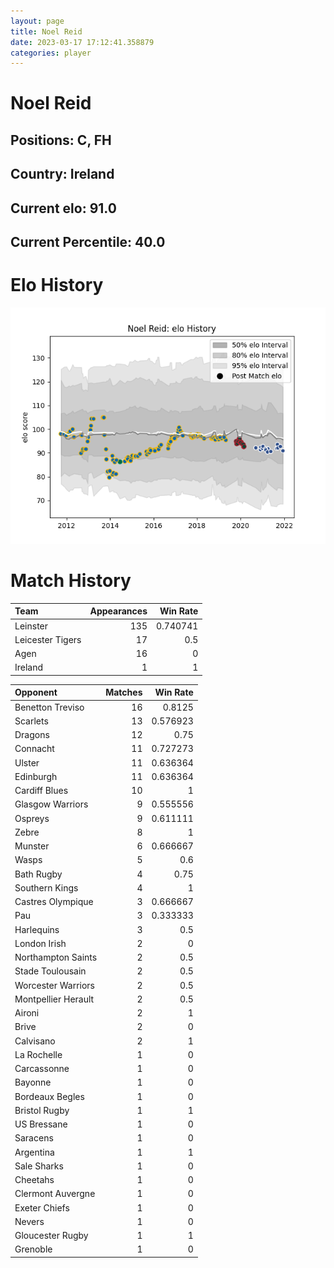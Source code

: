 ```yaml
---  
layout: page  
title: Noel Reid  
date: 2023-03-17 17:12:41.358879  
categories: player  
---
```

# Noel Reid

## Positions: C, FH

## Country: Ireland

## Current elo: 91.0

## Current Percentile: 40.0

# Elo History


![elo history](history_NoelReid.png)
# Match History


| Team             |   Appearances |   Win Rate |
|:-----------------|--------------:|-----------:|
| Leinster         |           135 |   0.740741 |
| Leicester Tigers |            17 |   0.5      |
| Agen             |            16 |   0        |
| Ireland          |             1 |   1        |

| Opponent            |   Matches |   Win Rate |
|:--------------------|----------:|-----------:|
| Benetton Treviso    |        16 |   0.8125   |
| Scarlets            |        13 |   0.576923 |
| Dragons             |        12 |   0.75     |
| Connacht            |        11 |   0.727273 |
| Ulster              |        11 |   0.636364 |
| Edinburgh           |        11 |   0.636364 |
| Cardiff Blues       |        10 |   1        |
| Glasgow Warriors    |         9 |   0.555556 |
| Ospreys             |         9 |   0.611111 |
| Zebre               |         8 |   1        |
| Munster             |         6 |   0.666667 |
| Wasps               |         5 |   0.6      |
| Bath Rugby          |         4 |   0.75     |
| Southern Kings      |         4 |   1        |
| Castres Olympique   |         3 |   0.666667 |
| Pau                 |         3 |   0.333333 |
| Harlequins          |         3 |   0.5      |
| London Irish        |         2 |   0        |
| Northampton Saints  |         2 |   0.5      |
| Stade Toulousain    |         2 |   0.5      |
| Worcester Warriors  |         2 |   0.5      |
| Montpellier Herault |         2 |   0.5      |
| Aironi              |         2 |   1        |
| Brive               |         2 |   0        |
| Calvisano           |         2 |   1        |
| La Rochelle         |         1 |   0        |
| Carcassonne         |         1 |   0        |
| Bayonne             |         1 |   0        |
| Bordeaux Begles     |         1 |   0        |
| Bristol Rugby       |         1 |   1        |
| US Bressane         |         1 |   0        |
| Saracens            |         1 |   0        |
| Argentina           |         1 |   1        |
| Sale Sharks         |         1 |   0        |
| Cheetahs            |         1 |   0        |
| Clermont Auvergne   |         1 |   0        |
| Exeter Chiefs       |         1 |   0        |
| Nevers              |         1 |   0        |
| Gloucester Rugby    |         1 |   1        |
| Grenoble            |         1 |   0        |